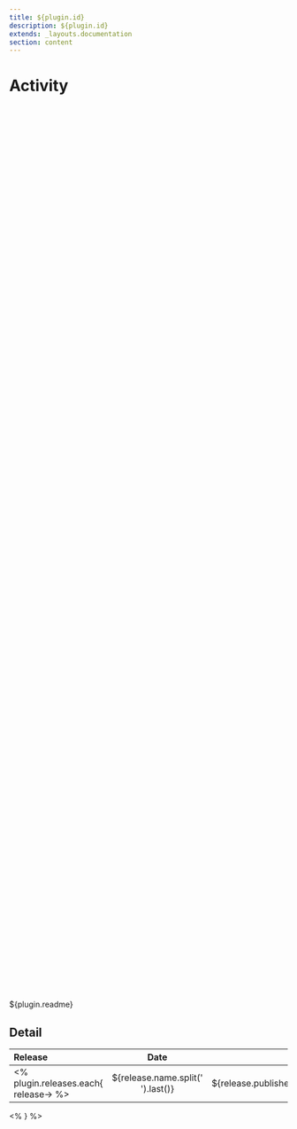 ```yaml
---
title: ${plugin.id}
description: ${plugin.id}
extends: _layouts.documentation
section: content
---
```


# Activity

<div style="position: relative; height:40vh; width:80vw">
    <canvas id="releases"></canvas>
</div>
<script type="module" src="docs/${plugin.id}/${plugin.id}.js"></script>

${plugin.readme}

## Detail

| Release                               | Date | Downloads                        | Author |
| :------------ | :---------: | ------: | -----------: |
<% plugin.releases.each{ release-> %> | ${release.name.split(' ').last()} | ${release.published_at.take(10)} | ${release.count} | ${release.author} |
<% } %>